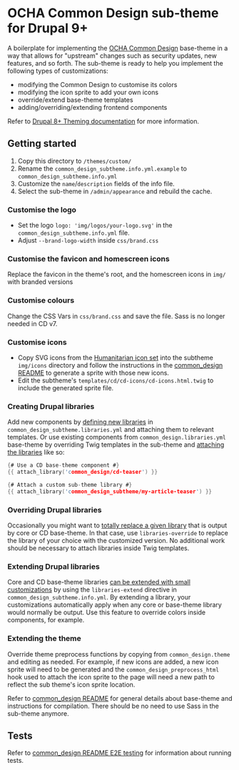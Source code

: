 # OCHA Common Design sub-theme for Drupal 9+

A boilerplate for implementing the [OCHA Common Design](https://github.com/UN-OCHA/common_design) base-theme in a way that allows for "upstream" changes such as security updates, new features, and so forth. The sub-theme is ready to help you implement the following types of customizations:

- modifying the Common Design to customise its colors
- modifying the icon sprite to add your own icons
- override/extend base-theme templates
- adding/overriding/extending frontend components

Refer to [Drupal 8+ Theming documentation](https://www.drupal.org/docs/theming-drupal) for more information.


## Getting started

1. Copy this directory to `/themes/custom/`
2. Rename the `common_design_subtheme.info.yml.example` to
`common_design_subtheme.info.yml`
3. Customize the `name`/`description` fields of the info file.
4. Select the sub-theme in `/admin/appearance` and rebuild the cache.


### Customise the logo

- Set the logo `logo: 'img/logos/your-logo.svg'` in the `common_design_subtheme.info.yml` file.
- Adjust `--brand-logo-width` inside `css/brand.css`


### Customise the favicon and homescreen icons

Replace the favicon in the theme's root, and the homescreen icons in `img/` with branded versions


### Customise colours

Change the CSS Vars in `css/brand.css` and save the file. Sass is no longer needed in CD v7.


### Customise icons

- Copy SVG icons from the [Humanitarian icon set](https://brand.unocha.org/d/xEPytAUjC3sH/icons) into the subtheme `img/icons` directory and follow the instructions in the [common_design README](https://github.com/UN-OCHA/common_design/#icons) to generate a sprite with those new icons.
- Edit the subtheme's `templates/cd/cd-icons/cd-icons.html.twig` to include the generated sprite file.


### Creating Drupal libraries

Add new components by [defining new libraries](https://www.drupal.org/docs/theming-drupal/adding-stylesheets-css-and-javascript-js-to-a-drupal-theme#define) in `common_design_subtheme.libraries.yml` and attaching them to relevant templates. Or use existing components from `common_design.libraries.yml` base-theme by overriding Twig templates in the sub-theme and [attaching the libraries](https://www.drupal.org/docs/theming-drupal/adding-stylesheets-css-and-javascript-js-to-a-drupal-theme#attach-library-specific-twig) like so:

```c
{# Use a CD base-theme component #}
{{ attach_library('common_design/cd-teaser') }}

{# Attach a custom sub-theme library #}
{{ attach_library('common_design_subtheme/my-article-teaser') }}
```


### Overriding Drupal libraries

Occasionally you might want to [totally replace a given library](https://www.drupal.org/docs/theming-drupal/adding-stylesheets-css-and-javascript-js-to-a-drupal-theme#override-extend) that is output by core or CD base-theme. In that case, use `libraries-override` to replace the library of your choice with the customized version. No additional work should be necessary to attach libraries inside Twig templates.


### Extending Drupal libraries

Core and CD base-theme libraries [can be extended with small customizations](https://www.drupal.org/docs/theming-drupal/adding-stylesheets-css-and-javascript-js-to-a-drupal-theme#s-libraries-extend) by using the `libraries-extend` directive in `common_design_subtheme.info.yml`. By extending a library, your customizations automatically apply when any core or base-theme library would normally be output. Use this feature to override colors inside components, for example.


### Extending the theme

Override theme preprocess functions by copying from `common_design.theme` and editing as needed. For example, if new icons are added, a new icon sprite will need to be generated and the `common_design_preprocess_html` hook used to attach
the icon sprite to the page will need a new path to reflect the sub theme's icon sprite location.

Refer to [common_design README](https://github.com/UN-OCHA/common_design/#common-design-base-theme-for-drupal-89) for
general details about base-theme and instructions for compilation. There should be no need to use Sass in the sub-theme anymore.


## Tests

Refer to [common_design README E2E testing](https://github.com/UN-OCHA/common_design/#e2e-testing) for information about running tests.
